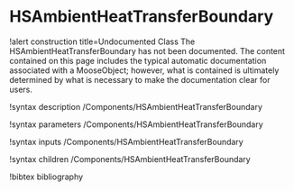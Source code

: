 <!-- MOOSE Documentation Stub: Remove this when content is added. -->

# HSAmbientHeatTransferBoundary

!alert construction title=Undocumented Class
The HSAmbientHeatTransferBoundary has not been documented. The content contained on this page includes the
typical automatic documentation associated with a MooseObject; however, what is contained is
ultimately determined by what is necessary to make the documentation clear for users.

!syntax description /Components/HSAmbientHeatTransferBoundary

!syntax parameters /Components/HSAmbientHeatTransferBoundary

!syntax inputs /Components/HSAmbientHeatTransferBoundary

!syntax children /Components/HSAmbientHeatTransferBoundary

!bibtex bibliography
